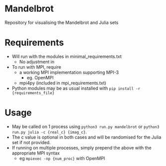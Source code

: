 # Mandelbrot
Repository for visualising the Mandelbrot and Julia sets

# Requirements
 - Will run with the modules in minimal_requirements.txt
    - No adjustment in 
 - To run with MPI, require
    - a working MPI implementation supporting MPI-3
        - eg. OpenMPI
    - mpi4py (included in mpi_requirements.txt)
 - Python modules may be as usual installed with
 `pip install -r {requirements_file}`

# Usage
 - May be called on 1 process using
`python3 run.py mandelbrot`
or
`python3 run.py julia -c {real_c} {imag_c}`.
 - The c value is optional in both cases and will be randomised for the Julia set if not provided.
 - If running on multiple processes, simply prepend the above with the appropriate MPI syntax
    - eg `mpiexec -np {num_proc}` with OpenMPI




